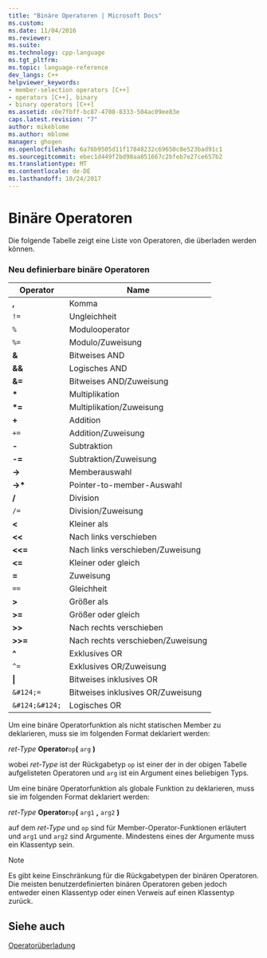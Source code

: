 ```yaml
---
title: "Binäre Operatoren | Microsoft Docs"
ms.custom: 
ms.date: 11/04/2016
ms.reviewer: 
ms.suite: 
ms.technology: cpp-language
ms.tgt_pltfrm: 
ms.topic: language-reference
dev_langs: C++
helpviewer_keywords:
- member-selection operators [C++]
- operators [C++], binary
- binary operators [C++]
ms.assetid: c0e7fbff-bc87-4708-8333-504ac09ee83e
caps.latest.revision: "7"
author: mikeblome
ms.author: mblome
manager: ghogen
ms.openlocfilehash: 6a76b9505d11f17848232c69650c8e523bad91c1
ms.sourcegitcommit: ebec1d449f2bd98aa851667c2bfeb7e27ce657b2
ms.translationtype: MT
ms.contentlocale: de-DE
ms.lasthandoff: 10/24/2017
---
```

# <a name="binary-operators"></a>Binäre Operatoren
Die folgende Tabelle zeigt eine Liste von Operatoren, die überladen werden können.  
  
### <a name="redefinable-binary-operators"></a>Neu definierbare binäre Operatoren  
  
|Operator|Name|  
|--------------|----------|  
|**,**|Komma|  
|`!=`|Ungleichheit|  
|`%`|Modulooperator|  
|`%=`|Modulo/Zuweisung|  
|**&**|Bitweises AND|  
|**&&**|Logisches AND|  
|**&=**|Bitweises AND/Zuweisung|  
|**\***|Multiplikation|  
|**\*=**|Multiplikation/Zuweisung|  
|**+**|Addition|  
|`+=`|Addition/Zuweisung|  
|**-**|Subtraktion|  
|**-=**|Subtraktion/Zuweisung|  
|**->**|Memberauswahl|  
|**->\***|Pointer-to-member-Auswahl|  
|**/**|Division|  
|`/=`|Division/Zuweisung|  
|**<**|Kleiner als|  
|**<<**|Nach links verschieben|  
|**<<=**|Nach links verschieben/Zuweisung|  
|**<=**|Kleiner oder gleich|  
|**=**|Zuweisung|  
|`==`|Gleichheit|  
|**>**|Größer als|  
|**>=**|Größer oder gleich|  
|**>>**|Nach rechts verschieben|  
|**>>=**|Nach rechts verschieben/Zuweisung|  
|**^**|Exklusives OR|  
|`^=`|Exklusives OR/Zuweisung|  
|**&#124;**|Bitweises inklusives OR|  
|`&#124;=`|Bitweises inklusives OR/Zuweisung|  
|`&#124;&#124;`|Logisches OR|  
  
 Um eine binäre Operatorfunktion als nicht statischen Member zu deklarieren, muss sie im folgenden Format deklariert werden:  
  
 *ret-Type* **Operator**`op`**(** `arg` **)**  
  
 wobei *ret-Type* ist der Rückgabetyp `op` ist einer der in der obigen Tabelle aufgelisteten Operatoren und `arg` ist ein Argument eines beliebigen Typs.  
  
 Um eine binäre Operatorfunktion als globale Funktion zu deklarieren, muss sie im folgenden Format deklariert werden:  
  
 *ret-Type* **Operator**`op`**(** `arg1` **,** `arg2` **)**  
  
 auf dem *ret-Type* und `op` sind für Member-Operator-Funktionen erläutert und `arg1` und `arg2` sind Argumente. Mindestens eines der Argumente muss ein Klassentyp sein.  
  
> [!NOTE]
>  Es gibt keine Einschränkung für die Rückgabetypen der binären Operatoren. Die meisten benutzerdefinierten binären Operatoren geben jedoch entweder einen Klassentyp oder einen Verweis auf einen Klassentyp zurück.  
  
## <a name="see-also"></a>Siehe auch  
 [Operatorüberladung](../cpp/operator-overloading.md)